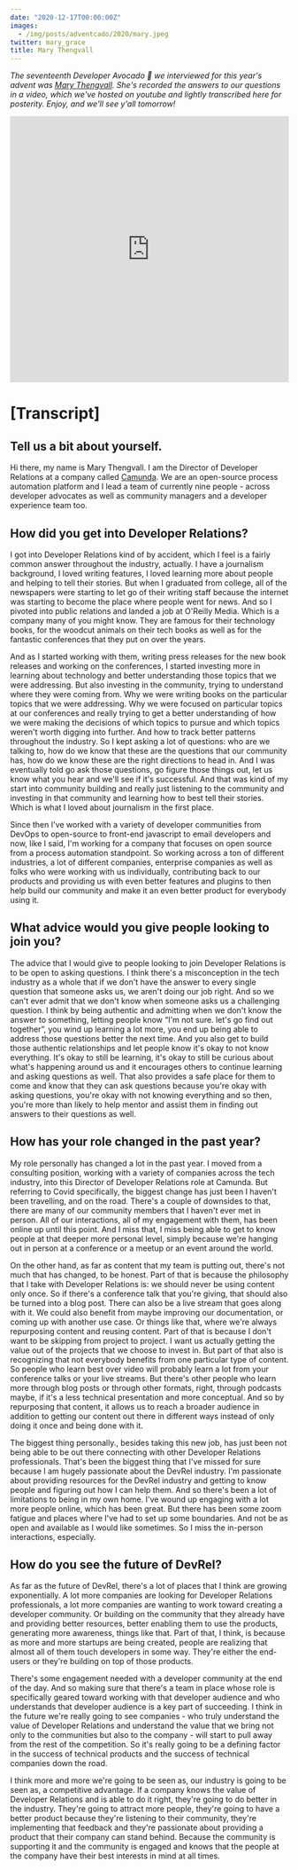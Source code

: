 ```yaml
---
date: "2020-12-17T00:00:00Z"
images:
  - /img/posts/adventcado/2020/mary.jpeg
twitter: mary_grace
title: Mary Thengvall
---
```


_The seventeenth Developer Avocado 🥑 we interviewed for this year's advent was [Mary Thengvall](https://www.marythengvall.com/). She's recorded the answers to our questions in a video, which we've hosted on youtube and lightly transcribed here for posterity. Enjoy, and we'll see y'all tomorrow!_

<iframe width="100%" height="480" src="https://www.youtube.com/embed/pyImulGVidw" frameborder="0" allow="accelerometer; autoplay; clipboard-write; encrypted-media; gyroscope; picture-in-picture" allowfullscreen></iframe>

# [Transcript]

## Tell us a bit about yourself.

Hi there, my name is Mary Thengvall. I am the Director of Developer Relations at a company called [Camunda](https://camunda.com/).  We are an open-source process automation platform and I lead a team of currently nine people - across developer advocates as well as community managers and a developer experience team too.

## How did you get into Developer Relations?

I got into Developer Relations kind of by accident, which I feel is a fairly common answer throughout the industry, actually. I have a journalism background, I loved writing features, I loved learning more about people and helping to tell their stories. But when I graduated from college, all of the newspapers were starting to let go of their writing staff because the internet was starting to become the place where people went for news. And so I pivoted into public relations and landed a job at O'Reilly Media. Which is a company many of you might know. They are famous for their technology books, for the woodcut animals on their tech books as well as for the fantastic conferences that they put on over the years. 

And as I started working with them, writing press releases for the new book releases and working on the conferences, I started investing more in learning about technology and better understanding those topics that we were addressing. But also investing in the community, trying to understand where they were coming from. Why we were writing books on the particular topics that we were addressing. Why we were focused on particular topics at our conferences and really trying to get a better understanding of how we were making the decisions of which topics to pursue and which topics weren't worth digging into further. And how to track better patterns throughout the industry. So I kept asking a lot of questions: who are we talking to, how do we know that these are the questions that our community has, how do we know these are the right directions to head in. And I was eventually told go ask those questions, go figure those things out, let us know what you hear and we'll see if it's successful. And that was kind of my start into community building and really just listening to the community and investing in that community and learning how to best tell their stories. Which is what I loved about journalism in the first place.

Since then I've worked with a variety of developer communities from DevOps to open-source to front-end javascript to email developers and now, like I said, I'm working for a company that focuses on open source from a process automation standpoint. So working across a ton of different industries, a lot of different companies, enterprise companies as well as folks who were working with us individually, contributing back to our products and providing us with even better features and plugins to then help build our community and make it an even better product for everybody using it.

## What advice would you give people looking to join you?

The advice that I would give to people looking to join Developer Relations is to be open to asking questions. I think there's a misconception in the tech industry as a whole that if we don't have the answer to every single question that someone asks us, we aren't doing our job right. And so we can't ever admit that we don't know when someone asks us a challenging question. I think by being authentic and admitting when we don't know the answer to something, letting people know “I'm not sure. let's go find out together”, you wind up learning a lot more, you end up being able to address those questions better the next time. And you also get to build those authentic relationships and let people know it's okay to not know everything. It's okay to still be learning, it's okay to still be curious about what's happening around us and it encourages others to continue learning and asking questions as well. That also provides a safe place for them to come and know that they can ask questions because you're okay with asking questions, you're okay with not knowing everything and so then, you're more than likely to help mentor and assist them in finding out answers to their questions as well.

## How has your role changed in the past year?

My role personally has changed a lot in the past year. I moved from a consulting position, working with a variety of companies across the tech industry, into this Director of Developer Relations role at Camunda. But referring to Covid specifically, the biggest change has just been I haven't been travelling, and on the road. There's a couple of downsides to that, there are many of our community members that I haven't ever met in person. All of our interactions, all of my engagement with them, has been online up until this point. And I miss that, I miss being able to get to know people at that deeper more personal level, simply because we're hanging out in person at a conference or a meetup or an event around the world.

On the other hand, as far as content that my team is putting out, there's not much that has changed, to be honest. Part of that is because the philosophy that I take with Developer Relations is: we should never be using content only once. So if there's a conference talk that you're giving, that should also be turned into a blog post. There can also be a live stream that goes along with it. We could also benefit from maybe improving our documentation, or coming up with another use case. Or things like that, where we're always repurposing content and reusing content. Part of that is because I don't want to be skipping from project to project. I want us actually getting the value out of the projects that we choose to invest in. But part of that also is recognizing that not everybody benefits from one particular type of content. So people who learn best over video will probably learn a lot from your conference talks or your live streams. But there's other people who learn more through blog posts or through other formats, right, through podcasts maybe, if it's a less technical presentation and more conceptual. And so by repurposing that content, it allows us to reach a broader audience in addition to getting our content out there in different ways instead of only doing it once and being done with it.

The biggest thing personally., besides taking this new job, has just been not being able to be out there connecting with other Developer Relations professionals. That's been the biggest thing that I've missed for sure because I am hugely passionate about the DevRel industry. I'm passionate about providing resources for the DevRel industry and getting to know people and figuring out how I can help them. And so there's been a lot of limitations to being in my own home. I've wound up engaging with a lot more people online, which has been great. But there has been some zoom fatigue and places where I've had to set up some boundaries. And not be as open and available as I would like sometimes. So I miss the in-person interactions, especially.

## How do you see the future of DevRel?

As far as the future of DevRel, there's a lot of places that I think are growing exponentially. A lot more companies are looking for Developer Relations professionals, a lot more companies are wanting to work toward creating a developer community. Or building on the community that they already have and providing better resources, better enabling them to use the products, generating more awareness, things like that. Part of that, I think, is because as more and more startups are being created, people are realizing that almost all of them touch developers in some way. They're either the end-users or they're building on top of those products. 

There's some engagement needed with a developer community at the end of the day. And so making sure that there's a team in place whose role is specifically geared toward working with that developer audience and who understands that developer audience is a key part of succeeding. I think in the future we're really going to see companies - who truly understand the value of Developer Relations and understand the value that we bring not only to the communities but also to the company - will start to pull away from the rest of the competition. So it's really going to be a defining factor in the success of technical products and the success of technical companies down the road. 

I think more and more we're going to be seen as, our industry is going to be seen as, a competitive advantage. If a company knows the value of Developer Relations and is able to do it right, they're going to do better in the industry. They're going to attract more people, they're going to have a better product because they're listening to their community, they're implementing that feedback and they're passionate about providing a product that their company can stand behind. Because the community is supporting it and the community is engaged and knows that the people at the company have their best interests in mind at all times.
